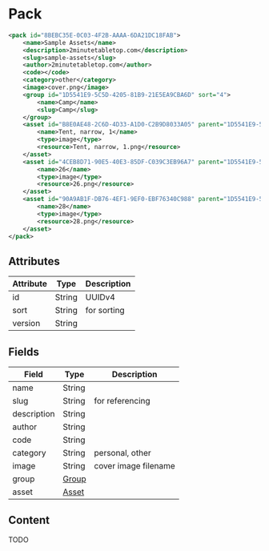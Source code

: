 # Pack

```XML
<pack id="8BEBC35E-0C03-4F2B-AAAA-6DA21DC18FAB">
	<name>Sample Assets</name>
	<description>2minutetabletop.com</description>
	<slug>sample-assets</slug>
	<author>2minutetabletop.com</author>
	<code></code>
	<category>other</category>
	<image>cover.png</image>
	<group id="1D5541E9-5C5D-4205-81B9-21E5EA9CBA6D" sort="4">
		<name>Camp</name>
		<slug>Camp</slug>
	</group>
	<asset id="B8E0AE48-2C6D-4D33-A1D0-C2B9D8033A05" parent="1D5541E9-5C5D-4205-81B9-21E5EA9CBA6D">
		<name>Tent, narrow, 1</name>
		<type>image</type>
		<resource>Tent, narrow, 1.png</resource>
	</asset>
	<asset id="4CEB8D71-90E5-40E3-85DF-C039C3EB96A7" parent="1D5541E9-5C5D-4205-81B9-21E5EA9CBA6D">
		<name>26</name>
		<type>image</type>
		<resource>26.png</resource>
	</asset>
	<asset id="90A9AB1F-DB76-4EF1-9EF0-EBF76340C988" parent="1D5541E9-5C5D-4205-81B9-21E5EA9CBA6D">
		<name>28</name>
		<type>image</type>
		<resource>28.png</resource>
	</asset>
</pack>
```

## Attributes

| Attribute | Type | Description |
| --------- | ---- | ----------- |
| id  | String  | UUIDv4 |
| sort  | String  | for sorting |
| version  | String  |  |

## Fields

| Field  | Type | Description |
| ------ | ---- | ----------- |
| name  | String | |
| slug  | String | for referencing |
| description  | String | |
| author  | String |  |
| code  | String |  |
| category  | String | personal, other |
| image | String | cover image filename |
| group | [Group](gruop.md) |  |
| asset | [Asset](asset.md) |  |

## Content

TODO

